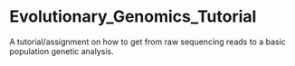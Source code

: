 # Evolutionary_Genomics_Tutorial
A tutorial/assignment on how to get from raw sequencing reads to a basic population genetic analysis.
